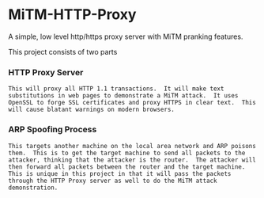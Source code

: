 MiTM-HTTP-Proxy
===============

A simple, low level http/https proxy server with MiTM pranking features.  

This project consists of two parts

### HTTP Proxy Server
  
    This will proxy all HTTP 1.1 transactions.  It will make text substitutions in web pages to demonstrate a MiTM attack.  It uses OpenSSL to forge SSL certificates and proxy HTTPS in clear text.  This will cause blatant warnings on modern browsers.
    
### ARP Spoofing Process
  
    This targets another machine on the local area network and ARP poisons them.  This is to get the target machine to send all packets to the attacker, thinking that the attacker is the router.  The attacker will then forward all packets between the router and the target machine.  This is unique in this project in that it will pass the packets through the HTTP Proxy server as well to do the MiTM attack demonstration.
